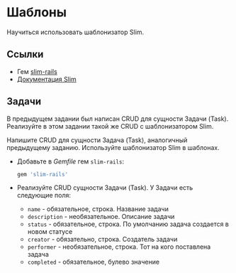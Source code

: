 # Шаблоны

Научиться использовать шаблонизатор Slim.

## Ссылки

* Гем [slim-rails](https://github.com/slim-template/slim-rails)
* [Документация Slim](https://rubydoc.info/github/slim-template/slim/main/frames)

## Задачи

В предыдущем задании был написан CRUD для сущности Задачи (Task). Реализуйте в этом задании такой же CRUD с шаблонизатором Slim.

Напишите CRUD для сущности Задача (Task), аналогичный предыдущему заданию. Используйте шаблонизатор Slim в шаблонах.

* Добавьте в *Gemfile* гем `slim-rails`:

  ```ruby
  gem 'slim-rails'
  ```

* Реализуйте CRUD сущности Задачи (Task). У Задачи есть следующие поля:

  * `name` - обязательное, строка. Название задачи
  * `description` - необязательное. Описание задачи
  * `status` - обязательное, строка. По умолчанию задача создается в новом статусе
  * `creator` - обязательно, строка. Создатель задачи
  * `performer` - необязательное, строка. Тот на кого поставлена задача
  * `completed` - обязательное, булево значение


